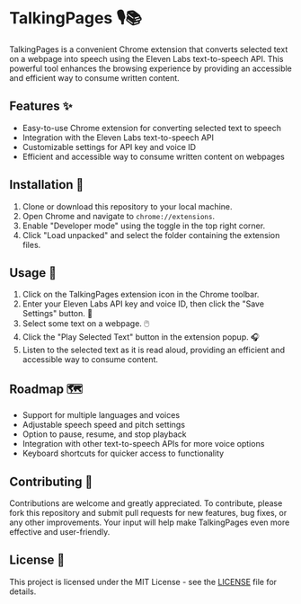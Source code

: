 # TalkingPages 🎙️📚

TalkingPages is a convenient Chrome extension that converts selected text on a webpage into speech using the Eleven Labs text-to-speech API. This powerful tool enhances the browsing experience by providing an accessible and efficient way to consume written content.

## Features ✨

- Easy-to-use Chrome extension for converting selected text to speech
- Integration with the Eleven Labs text-to-speech API
- Customizable settings for API key and voice ID
- Efficient and accessible way to consume written content on webpages

## Installation 🔧

1. Clone or download this repository to your local machine.
2. Open Chrome and navigate to `chrome://extensions`.
3. Enable "Developer mode" using the toggle in the top right corner.
4. Click "Load unpacked" and select the folder containing the extension files.

## Usage 🚀

1. Click on the TalkingPages extension icon in the Chrome toolbar.
2. Enter your Eleven Labs API key and voice ID, then click the "Save Settings" button. 🔑
3. Select some text on a webpage. 🖱️
4. Click the "Play Selected Text" button in the extension popup. 🎧
5. Listen to the selected text as it is read aloud, providing an efficient and accessible way to consume content.

## Roadmap 🗺️

- Support for multiple languages and voices
- Adjustable speech speed and pitch settings
- Option to pause, resume, and stop playback
- Integration with other text-to-speech APIs for more voice options
- Keyboard shortcuts for quicker access to functionality

## Contributing 🤝

Contributions are welcome and greatly appreciated. To contribute, please fork this repository and submit pull requests for new features, bug fixes, or any other improvements. Your input will help make TalkingPages even more effective and user-friendly.

## License 📄

This project is licensed under the MIT License - see the [LICENSE](LICENSE) file for details.
